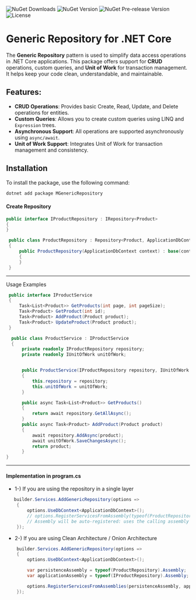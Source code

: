﻿
![NuGet Downloads](https://img.shields.io/nuget/dt/MGenericRepository.svg)
![NuGet Version](https://img.shields.io/nuget/v/MGenericRepository.svg)
![NuGet Pre-release Version](https://img.shields.io/nuget/vpre/MGenericRepository.svg)
![License](https://img.shields.io/badge/license-MIT-blue.svg)

# Generic Repository for .NET Core

The **Generic Repository** pattern is used to simplify data access operations in .NET Core applications. This package offers support for **CRUD** operations, custom queries, and **Unit of Work** for transaction management. It helps keep your code clean, understandable, and maintainable.

## Features:
- **CRUD Operations**: Provides basic Create, Read, Update, and Delete operations for entities.
- **Custom Queries**: Allows you to create custom queries using LINQ and `Expression` trees.
- **Asynchronous Support**: All operations are supported asynchronously using `async/await`.
- **Unit of Work Support**: Integrates Unit of Work for transaction management and consistency.

## Installation

To install the package, use the following command:

```bash
dotnet add package MGenericRepository 
```

#### Create Repository
```csharp
public interface IProductRepository : IRepository<Product>
{
}

 public class ProductRepository : Repository<Product, ApplicationDbContext>, IProductRepository
 {
     public ProductRepository(ApplicationDbContext context) : base(context)
     {
     }
 }

```

----

Usage Examples
```csharp
 public interface IProductService
 {
     Task<List<Product>> GetProducts(int page, int pageSize);
     Task<Product> GetProduct(int id);
     Task<Product> AddProduct(Product product);
     Task<Product> UpdateProduct(Product product);
 }

  public class ProductService : IProductService
  {
      private readonly IProductRepository repository;
      private readonly IUnitOfWork unitOfWork;


      public ProductService(IProductRepository repository, IUnitOfWork unitOfWork)
      {
          this.repository = repository;
          this.unitOfWork = unitOfWork;
      }

      public async Task<List<Product>> GetProducts()
      {
          return await repository.GetAllAsync();
      }
      public async Task<Product> AddProduct(Product product)
      {
          await repository.AddAsync(product);
          await unitOfWork.SaveChangesAsync();
          return product;
      }
}
```

----

#### Implementation in program.cs ####



* 1-) If you are using the repository in a single layer
```csharp
   builder.Services.AddGenericRepository(options =>
    {
        options.UseDbContext<ApplicationDbContext>();
        // options.RegisterServicesFromAssembly(typeof(ProductRepository).Assembly); // Register services from the specified assembly)
        // Assembly will be auto-registered: uses the calling assembly by default
    });

```
* 2-) If you are using Clean Architecture / Onion Architecture
``` csharp
    builder.Services.AddGenericRepository(options =>
    {
        options.UseDbContext<ApplicationDbContext>();

        var persistenceAssembly = typeof(ProductRepository).Assembly;
        var applicationAssembly = typeof(IProductRepository).Assembly;

        options.RegisterServicesFromAssemblies(persistenceAssembly, applicationAssembly);
    });

```